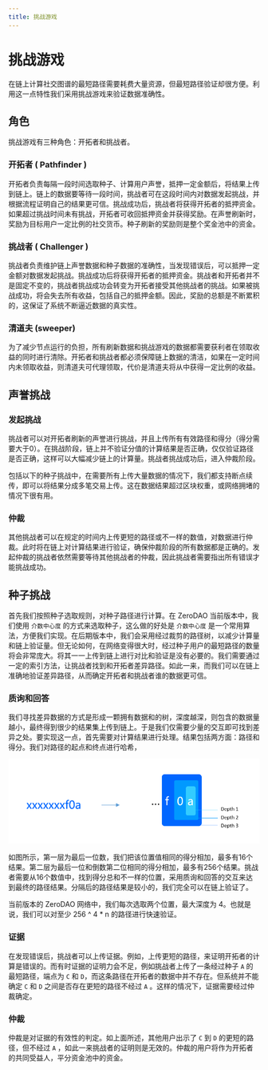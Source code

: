 ```yaml
---
title: 挑战游戏 
---
```


# 挑战游戏

在链上计算社交图谱的最短路径需要耗费大量资源，但最短路径验证却很方便。利用这一点特性我们采用挑战游戏来验证数据准确性。

## 角色

挑战游戏有三种角色：开拓者和挑战者。

### 开拓者 ( Pathfinder )

开拓者负责每隔一段时间选取种子、计算用户声誉，抵押一定金额后，将结果上传到链上。链上的数据要等待一段时间，挑战者可在这段时间内对数据发起挑战，并根据流程证明自己的结果更可信。挑战成功后，挑战者将获得开拓者的抵押资金。如果超过挑战时间未有挑战，开拓者可收回抵押资金并获得奖励。在声誉刷新时，奖励为目标用户一定比例的社交货币。种子刷新的奖励则是整个奖金池中的资金。

### 挑战者 ( Challenger )

挑战者负责维护链上声誉数据和种子数据的准确性，当发现错误后，可以抵押一定金额对数据发起挑战。挑战成功后将获得开拓者的抵押资金。挑战者和开拓者并不是固定不变的，挑战者挑战成功会转变为开拓者接受其他挑战者的挑战。如果被挑战成功，将会失去所有收益，包括自己的抵押金额。因此，奖励的总额是不断累积的，这保证了系统不断逼近数据的真实性。

### 清道夫 (sweeper)

为了减少节点运行的负担，所有刷新数据和挑战游戏的数据都需要获利者在领取收益的同时进行清除。开拓者和挑战者都必须保障链上数据的清洁，如果在一定时间内未领取收益，则清道夫可代理领取，代价是清道夫将从中获得一定比例的收益。

## 声誉挑战

### 发起挑战

挑战者可以对开拓者刷新的声誉进行挑战，并且上传所有有效路径和得分（得分需要大于0）。在挑战阶段，链上并不验证分值的计算结果是否正确，仅仅验证路径是否正确，这样可以大幅减少链上的计算量。挑战者挑战成功后，进入仲裁阶段。

包括以下的种子挑战中，在需要所有上传大量数据的情况下，我们都支持断点续传，即可以将结果分成多笔交易上传。这在数据结果超过区块权重，或网络拥堵的情况下很有用。

### 仲裁

其他挑战者可以在规定的时间内上传更短的路径或不一样的数值，对数据进行仲裁。此时将在链上对计算结果进行验证，确保仲裁阶段的所有数据都是正确的。发起仲裁的挑战者依然需要等待其他挑战者的仲裁，因此挑战者需要指出所有错误才能挑战成功。

## 种子挑战

首先我们按照种子选取规则，对种子路径进行计算。在 ZeroDAO 当前版本中，我们使用 `介数中心度` 的方式来选取种子，这么做的好处是 `介数中心度` 是一个常用算法，方便我们实现。在后期版本中，我们会采用经过裁剪的路径树，以减少计算量和链上验证量。但无论如何，在网络变得很大时，经过种子用户的最短路径的数量将会非常庞大。将其一一上传到链上进行对比和验证是没有必要的。我们需要通过一定的索引方法，让挑战者找到和开拓者差异路径。如此一来，而我们可以在链上准确地验证差异路径，从而确定开拓者和挑战者谁的数据更可信。

### 质询和回答

我们寻找差异数据的方式是形成一颗拥有数据和的树，深度越深，则包含的数据量越小，最终得到很少的结果集上传到链上。于是我们仅需要少量的交互即可找到差异之处。要实现这一点，首先需要对计算结果进行处理。结果包括两方面：路径和得分。我们对路径的起点和终点进行哈希，

![](../../image/deep.png)

如图所示，第一层为最后一位数，我们把该位置值相同的得分相加，最多有16个结果。第二层为最后一位和倒数第二位相同的得分相加，最多有256个结果。挑战者需要从16个数值中，找到得分总和不一样的位置，采用质询和回答的交互来达到最终的路径结果。分隔后的路径结果是较小的，我们完全可以在链上验证了。

当前版本的 ZeroDAO 网络中，我们每次选取两个位置，最大深度为 4。也就是说，我们可以对至少 256 ^ 4 * n 的路径进行快速验证。

### 证据

在发现错误后，挑战者可以上传证据。例如，上传更短的路径，来证明开拓者的计算是错误的。而有时证据的证明力会不足，例如挑战者上传了一条经过种子 `A` 的最短路径，端点为 `C` 和 `D`，而这条路径在开拓者的数据中并不存在。但系统并不能确定 `C` 和 `D` 之间是否存在更短的路径不经过 `A` 。这样的情况下，证据需要经过仲裁确定。 

### 仲裁

仲裁是对证据的有效性的判定。如上面所述，其他用户出示了 `C` 到 `D` 的更短的路径，但不经过 `A` ，如此一来挑战者的证明则是无效的。仲裁的用户将作为开拓者的共同受益人，平分资金池中的资金。

